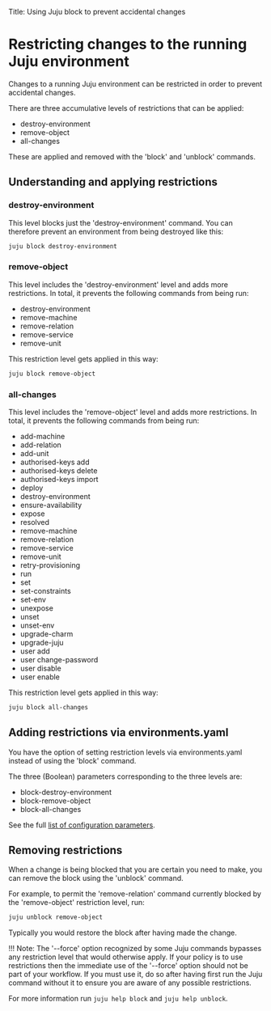 Title: Using Juju block to prevent accidental changes

# Restricting changes to the running Juju environment

Changes to a running Juju environment can be restricted in order to prevent accidental
changes.

There are three accumulative levels of restrictions that can be applied:

- destroy-environment
- remove-object
- all-changes

These are applied and removed with the 'block' and 'unblock' commands.


## Understanding and applying restrictions

### destroy-environment

This level blocks just the 'destroy-environment' command. You can therefore
prevent an environment from being destroyed like this:

```bash
juju block destroy-environment
```

### remove-object

This level includes the 'destroy-environment' level and adds more restrictions.
In total, it prevents the following commands from being run:

- destroy-environment
- remove-machine
- remove-relation
- remove-service
- remove-unit

This restriction level gets applied in this way:

```bash
juju block remove-object
```

### all-changes

This level includes the 'remove-object' level and adds more restrictions. In
total, it prevents the following commands from being run:

- add-machine
- add-relation
- add-unit
- authorised-keys add
- authorised-keys delete
- authorised-keys import
- deploy
- destroy-environment
- ensure-availability
- expose
- resolved
- remove-machine
- remove-relation
- remove-service
- remove-unit
- retry-provisioning
- run
- set
- set-constraints
- set-env
- unexpose
- unset
- unset-env
- upgrade-charm
- upgrade-juju
- user add
- user change-password
- user disable
- user enable

This restriction level gets applied in this way:

```bash
juju block all-changes
```

## Adding restrictions via environments.yaml

You have the option of setting restriction levels via environments.yaml instead
of using the 'block' command.

The three (Boolean) parameters corresponding to the three levels are:

- block-destroy-environment
- block-remove-object
- block-all-changes

See the full
[list of configuration parameters](config-general.html#alphabetical-list-of-general-configuration-values).


## Removing restrictions

When a change is being blocked that you are certain you need to make, you can
remove the block using the 'unblock' command.

For example, to permit the 'remove-relation' command currently blocked by the
'remove-object' restriction level, run:

```bash
juju unblock remove-object
```

Typically you would restore the block after having made the change.

!!! Note: 
    The '--force' option recognized by some Juju commands bypasses any
    restriction level that would otherwise apply. If your policy is to use
    restrictions then the immediate use of the '--force' option should not be part
    of your workflow. If you must use it, do so after having first run the Juju
    command without it to ensure you are aware of any possible restrictions.

For more information run ```juju help block``` and ```juju help unblock```.
